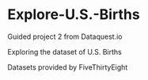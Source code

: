 # Explore-U.S.-Births

Guided project 2 from Dataquest.io

Exploring the dataset  of U.S. Births

Datasets provided by FiveThirtyEight
